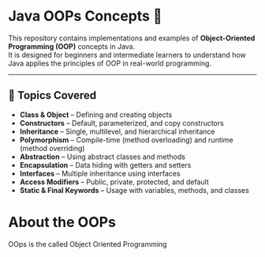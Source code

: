 # Java OOPs Concepts 🚀

This repository contains implementations and examples of **Object-Oriented Programming (OOP)** concepts in Java.  
It is designed for beginners and intermediate learners to understand how Java applies the principles of OOP in real-world programming.

---

## 📖 Topics Covered
- **Class & Object** – Defining and creating objects
- **Constructors** – Default, parameterized, and copy constructors
- **Inheritance** – Single, multilevel, and hierarchical inheritance
- **Polymorphism** – Compile-time (method overloading) and runtime (method overriding)
- **Abstraction** – Using abstract classes and methods
- **Encapsulation** – Data hiding with getters and setters
- **Interfaces** – Multiple inheritance using interfaces
- **Access Modifiers** – Public, private, protected, and default
- **Static & Final Keywords** – Usage with variables, methods, and classes

# About the OOPs
OOps is the called Object Oriented Programming 

